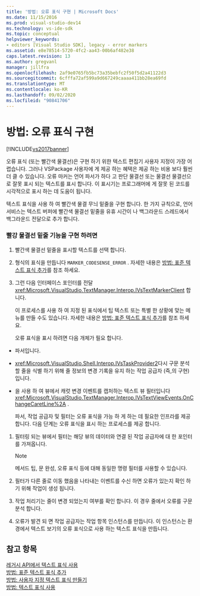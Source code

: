 ```yaml
---
title: '방법: 오류 표식 구현 | Microsoft Docs'
ms.date: 11/15/2016
ms.prod: visual-studio-dev14
ms.technology: vs-ide-sdk
ms.topic: conceptual
helpviewer_keywords:
- editors [Visual Studio SDK], legacy - error markers
ms.assetid: e8e78514-5720-4fc2-aa43-00b6af482e38
caps.latest.revision: 13
ms.author: gregvanl
manager: jillfra
ms.openlocfilehash: 2af9e0765fb5bc73a35bebfc2f50f5d2a41122d3
ms.sourcegitcommit: 6cfffa72af599a9d667249caaaa411bb28ea69fd
ms.translationtype: MT
ms.contentlocale: ko-KR
ms.lasthandoff: 09/02/2020
ms.locfileid: "90841706"
---
```

# <a name="how-to-implement-error-markers"></a>방법: 오류 표식 구현
[!INCLUDE[vs2017banner](../includes/vs2017banner.md)]

오류 표식 (또는 빨간색 물결선)은 구현 하기 위한 텍스트 편집기 사용자 지정이 가장 어렵습니다. 그러나 VSPackage 사용자에 게 제공 하는 혜택은 제공 하는 비용 보다 훨씬 더 클 수 있습니다. 오류 마커는 언어 파서가 하다 고 판단 물결선 또는 물결선 물결선으로 잘못 표시 되는 텍스트를 표시 합니다. 이 표시기는 프로그래머에 게 잘못 된 코드를 시각적으로 표시 하는 데 도움이 됩니다.  
  
 텍스트 표식을 사용 하 여 빨간색 물결 무늬 밑줄을 구현 합니다. 한 가지 규칙으로, 언어 서비스는 텍스트 버퍼에 빨간색 물결선 밑줄을 유휴 시간이 나 백그라운드 스레드에서 백그라운드 전달으로 추가 합니다.  
  
### <a name="to-implement-the-red-wavy-underline-feature"></a>빨강 물결선 밑줄 기능을 구현 하려면  
  
1. 빨간색 물결선 밑줄을 표시할 텍스트를 선택 합니다.  
  
2. 형식의 표식을 만듭니다 `MARKER_CODESENSE_ERROR` . 자세한 내용은 [방법: 표준 텍스트 표식 추가](../extensibility/how-to-add-standard-text-markers.md)를 참조 하세요.  
  
3. 그런 다음 인터페이스 포인터를 전달 <xref:Microsoft.VisualStudio.TextManager.Interop.IVsTextMarkerClient> 합니다.  
  
   이 프로세스를 사용 하 여 지정 된 표식에서 팁 텍스트 또는 특별 한 상황에 맞는 메뉴를 만들 수도 있습니다. 자세한 내용은 [방법: 표준 텍스트 표식 추가](../extensibility/how-to-add-standard-text-markers.md)를 참조 하세요.  
  
   오류 표식을 표시 하려면 다음 개체가 필요 합니다.  
  
- 파서입니다.  
  
- <xref:Microsoft.VisualStudio.Shell.Interop.IVsTaskProvider2>다시 구문 분석할 줄을 식별 하기 위해 줄 정보의 변경 기록을 유지 하는 작업 공급자 (즉,의 구현)입니다.  
  
- 을 사용 하 여 뷰에서 캐럿 변경 이벤트를 캡처하는 텍스트 뷰 필터입니다 <xref:Microsoft.VisualStudio.TextManager.Interop.IVsTextViewEvents.OnChangeCaretLine%2A> .  
  
  파서, 작업 공급자 및 필터는 오류 표식을 가능 하 게 하는 데 필요한 인프라를 제공 합니다. 다음 단계는 오류 표식을 표시 하는 프로세스를 제공 합니다.  
  
1. 필터링 되는 뷰에서 필터는 해당 뷰의 데이터와 연결 된 작업 공급자에 대 한 포인터를 가져옵니다.  
  
    > [!NOTE]
    > 메서드 팁, 문 완성, 오류 표식 등에 대해 동일한 명령 필터를 사용할 수 있습니다.  
  
2. 필터가 다른 줄로 이동 했음을 나타내는 이벤트를 수신 하면 오류가 있는지 확인 하기 위해 작업이 생성 됩니다.  
  
3. 작업 처리기는 줄이 변경 되었는지 여부를 확인 합니다. 이 경우 줄에서 오류를 구문 분석 합니다.  
  
4. 오류가 발견 되 면 작업 공급자는 작업 항목 인스턴스를 만듭니다. 이 인스턴스는 환경에서 텍스트 보기의 오류 표식으로 사용 하는 텍스트 표식을 만듭니다.  
  
## <a name="see-also"></a>참고 항목  
 [레거시 API에서 텍스트 표식 사용](../extensibility/using-text-markers-with-the-legacy-api.md)   
 [방법: 표준 텍스트 표식 추가](../extensibility/how-to-add-standard-text-markers.md)   
 [방법: 사용자 지정 텍스트 표식 만들기](../extensibility/how-to-create-custom-text-markers.md)   
 [방법: 텍스트 표식 사용](../extensibility/how-to-use-text-markers.md)
